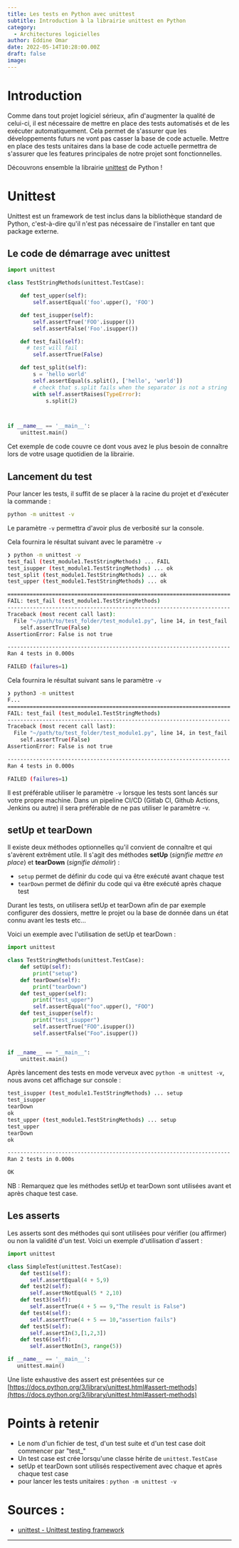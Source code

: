 ```yaml
---
title: Les tests en Python avec unittest
subtitle: Introduction à la librairie unittest en Python
category:
  - Architectures logicielles
author: Eddine Omar
date: 2022-05-14T10:28:00.00Z
draft: false
image: 
---
```


# Introduction
Comme dans tout projet logiciel sérieux, afin d'augmenter la qualité de celui-ci, il est nécessaire de mettre en place des tests automatisés et de les exécuter automatiquement. Cela permet de s'assurer que les développements futurs ne vont pas casser la base de code actuelle. Mettre en place des tests unitaires dans la base de code actuelle permettra de s'assurer que les features principales de notre projet sont fonctionnelles.

Découvrons ensemble la librairie [unittest](https://docs.python.org/3/library/unittest.html) de Python !

# Unittest
Unittest est un framework de test inclus dans la bibliothèque standard de Python, c'est-à-dire qu'il n'est pas nécessaire de l'installer en tant que package externe.

## Le code de démarrage avec unittest

```python
import unittest

class TestStringMethods(unittest.TestCase):

    def test_upper(self):
        self.assertEqual('foo'.upper(), 'FOO')

    def test_isupper(self):
        self.assertTrue('FOO'.isupper())
        self.assertFalse('Foo'.isupper())

    def test_fail(self):
      # test will fail
        self.assertTrue(False)

    def test_split(self):
        s = 'hello world'
        self.assertEqual(s.split(), ['hello', 'world'])
        # check that s.split fails when the separator is not a string
        with self.assertRaises(TypeError):
            s.split(2)



if __name__ == '__main__':
    unittest.main()

```
Cet exemple de code couvre ce dont vous avez le plus besoin de connaître lors de votre usage quotidien de la librairie.

## Lancement du test
Pour lancer les tests, il suffit de se placer à la racine du projet et d'exécuter la commande :
```bash
python -m unittest -v
```
Le paramètre `-v` permettra d'avoir plus de verbosité sur la console.

Cela fournira le résultat suivant avec le paramètre `-v`
```bash
❯ python -m unittest -v
test_fail (test_module1.TestStringMethods) ... FAIL
test_isupper (test_module1.TestStringMethods) ... ok
test_split (test_module1.TestStringMethods) ... ok
test_upper (test_module1.TestStringMethods) ... ok

======================================================================
FAIL: test_fail (test_module1.TestStringMethods)
----------------------------------------------------------------------
Traceback (most recent call last):
  File "~/path/to/test_folder/test_module1.py", line 14, in test_fail
    self.assertTrue(False)
AssertionError: False is not true

----------------------------------------------------------------------
Ran 4 tests in 0.000s

FAILED (failures=1)
```
Cela fournira le résultat suivant sans le paramètre `-v
`
```bash
❯ python3 -m unittest
F...
======================================================================
FAIL: test_fail (test_module1.TestStringMethods)
----------------------------------------------------------------------
Traceback (most recent call last):
  File "~/path/to/test_folder/test_module1.py", line 14, in test_fail
    self.assertTrue(False)
AssertionError: False is not true

----------------------------------------------------------------------
Ran 4 tests in 0.000s

FAILED (failures=1)
```

Il est préférable utiliser le paramètre `-v` lorsque les tests sont lancés sur votre propre machine. Dans un pipeline CI/CD (Gitlab CI, Github Actions, Jenkins ou autre) il sera préférable de ne pas utiliser le paramètre -v.

## setUp et tearDown

Il existe deux méthodes optionnelles qu'il convient de connaître et qui s'avèrent extrêment utile. Il s'agit des méthodes **setUp** (*signifie mettre en place*) et **tearDown** (*signifie démolir*) :
 * `setup` permet de définir du code qui va être exécuté avant chaque test
 * `tearDown` permet de définir du code qui va être exécuté après chaque test

Durant les tests, on utilisera setUp et tearDown afin de par exemple configurer des dossiers, mettre le projet ou la base de donnée dans un état connu avant les tests etc...

Voici un exemple avec l'utilisation de setUp et tearDown :

```python
import unittest

class TestStringMethods(unittest.TestCase):
    def setUp(self):
        print("setup")
    def tearDown(self):
        print("tearDown")
    def test_upper(self):
        print("test_upper")
        self.assertEqual("foo".upper(), "FOO")
    def test_isupper(self):
        print("test_isupper")
        self.assertTrue("FOO".isupper())
        self.assertFalse("Foo".isupper())


if __name__ == "__main__":
    unittest.main()

```

Après lancement des tests en mode verveux avec `python -m unittest -v`, nous avons cet affichage sur console :
```bash
test_isupper (test_module1.TestStringMethods) ... setup
test_isupper
tearDown
ok
test_upper (test_module1.TestStringMethods) ... setup
test_upper
tearDown
ok

----------------------------------------------------------------------
Ran 2 tests in 0.000s

OK
```

NB : Remarquez que les méthodes setUp et tearDown sont utilisées avant et après chaque test case.

## Les asserts
Les asserts sont des méthodes qui sont utilisées pour vérifier (ou affirmer) ou non la validité d'un test. Voici un exemple d'utilisation d'assert :

```python
import unittest

class SimpleTest(unittest.TestCase):
    def test1(self):
       self.assertEqual(4 + 5,9)
    def test2(self):
       self.assertNotEqual(5 * 2,10)
    def test3(self):
       self.assertTrue(4 + 5 == 9,"The result is False")
    def test4(self):
       self.assertTrue(4 + 5 == 10,"assertion fails")
    def test5(self):
       self.assertIn(3,[1,2,3])
    def test6(self):
       self.assertNotIn(3, range(5))

if __name__ == '__main__':
   unittest.main()

```
Une liste exhaustive des assert est présentées sur ce [https://docs.python.org/3/library/unittest.html#assert-methods](https://docs.python.org/3/library/unittest.html#assert-methods)

# Points à retenir

 * Le nom d'un fichier de test, d'un test suite et d'un test case doit commencer par "test_"
 * Un test case est crée lorsqu'une classe hérite de `unittest.TestCase`
 * setUp et tearDown sont utilisés respectivement avec chaque et après chaque test case
 * pour lancer les tests unitaires : `python -m unittest -v`


# Sources :
* [unittest - Unittest testing framework](https://docs.python.org/3/library/unittest.html)

------------------------------------------
